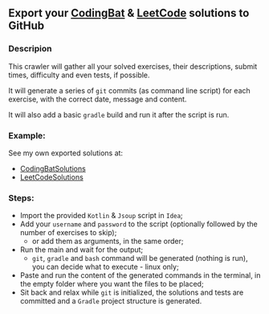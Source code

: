 ## Export your [CodingBat](http://codingbat.com/java) & [LeetCode](https://leetcode.com/problemset/algorithms) solutions to GitHub

### Descripion
This crawler will gather all your solved exercises, their descriptions, submit times, difficulty and even tests, if possible.

It will generate a series of `git` commits (as command line script) for each exercise, with the correct date, message and content.

It will also add a basic `gradle` build and run it after the script is run.

### Example:
See my own exported solutions at:
* [CodingBatSolutions](https://github.com/paplorinc/CodingBatSolutions/tree/master/src) 
* [LeetCodeSolutions](https://github.com/paplorinc/LeetCodeSolutions/tree/master/src/main/java/leetcode) 

### Steps:
* Import the provided `Kotlin` & `Jsoup` script in `Idea`;
* Add your `username` and `password` to the script (optionally followed by the number of exercises to skip);
  * or add them as arguments, in the same order;
* Run the main and wait for the output;
  * `git`, `gradle` and `bash` command will be generated (nothing is run), you can decide what to execute - linux only;
* Paste and run the content of the generated commands in the terminal, in the empty folder where you want the files to be placed;
* Sit back and relax while `git` is initialized, the solutions and tests are committed and a `Gradle` project structure is generated.
